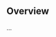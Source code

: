 <!-- Note: Please must use one of our issue templates to file an issue! 🛑 -->
<!-- 👉 https://github.com/WomB0ComB0/tlato-backend/issues/new/choose 👈 -->
<!-- **Issues that should have been filed with a template will be closed without action, and we will ask you to use a template.** -->

<!-- This blank issue template is only for issues that don't fit any of the templates. -->

## Overview

...
